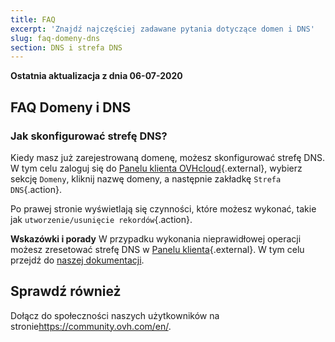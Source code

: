 ```yaml
---
title: FAQ
excerpt: 'Znajdź najczęściej zadawane pytania dotyczące domen i DNS'
slug: faq-domeny-dns
section: DNS i strefa DNS
---
```


**Ostatnia aktualizacja z dnia 06-07-2020**

## FAQ Domeny i DNS

### Jak skonfigurować strefę DNS? 

Kiedy masz już zarejestrowaną domenę, możesz skonfigurować strefę DNS. W tym celu zaloguj się do [Panelu klienta OVHcloud](https://www.ovh.com/auth/?action=gotomanager){.external}, wybierz sekcję `Domeny`, kliknij nazwę domeny, a następnie zakładkę `Strefa DNS`{.action}. 

Po prawej stronie wyświetlają się czynności, które możesz wykonać, takie jak `utworzenie/usunięcie rekordów`{.action}.

**Wskazówki i porady** W przypadku wykonania nieprawidłowej operacji możesz zresetować strefę DNS w [Panelu klienta](https://www.ovh.com/auth/?action=gotomanager){.external}. W tym celu przejdź do [naszej dokumentacji](../hosting_www_jak_edytowac_strefe_dns/).

## Sprawdź również

Dołącz do społeczności naszych użytkowników na stronie<https://community.ovh.com/en/>.
